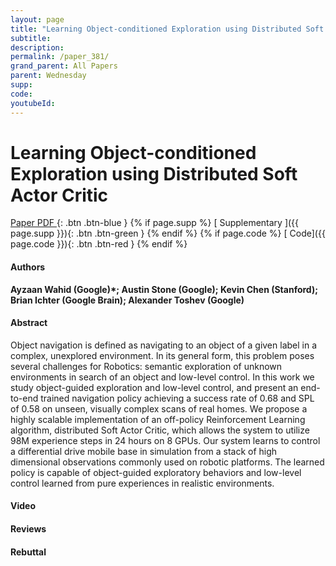```yaml
---
layout: page
title: "Learning Object-conditioned Exploration using Distributed Soft Actor Critic"
subtitle: 
description:
permalink: /paper_381/
grand_parent: All Papers
parent: Wednesday
supp: 
code: 
youtubeId: 
---
```


# Learning Object-conditioned Exploration using Distributed Soft Actor Critic

[<i class="fa fa-file-text-o" aria-hidden="true"></i> Paper PDF ](https://drive.google.com/file/d/1kzbhggKNEr6pk-i3Uzck4gWeAJNjL3hV/view){: .btn .btn-blue } {% if page.supp %} [<i class="fa fa-file-text-o" aria-hidden="true"></i> Supplementary ]({{ page.supp }}){: .btn .btn-green } {% endif %} {% if page.code %} [<i class="fa fa-github" aria-hidden="true"></i> Code]({{ page.code }}){: .btn .btn-red }
{% endif %}

#### Authors
**Ayzaan Wahid (Google)*; Austin Stone (Google); Kevin Chen (Stanford); Brian Ichter (Google Brain); Alexander Toshev (Google)**

#### Abstract
Object navigation is defined as navigating to an object of a given label in a complex, unexplored environment. In its general form, this problem poses several challenges for Robotics: semantic exploration of unknown environments in search of an object and low-level control. In this work we study object-guided exploration and low-level control, and present an end-to-end trained navigation policy achieving a success rate of 0.68 and SPL of 0.58 on unseen, visually complex scans of real homes. We propose a highly scalable implementation of an off-policy Reinforcement Learning algorithm, distributed Soft Actor Critic, which allows the system to utilize 98M experience steps in 24 hours on 8 GPUs. Our system learns to control a differential drive mobile base in simulation from a stack of high dimensional observations commonly used on robotic platforms. The learned policy is capable of object-guided exploratory behaviors and low-level control learned from pure experiences in realistic environments.

#### Video 

#### Reviews

#### Rebuttal
